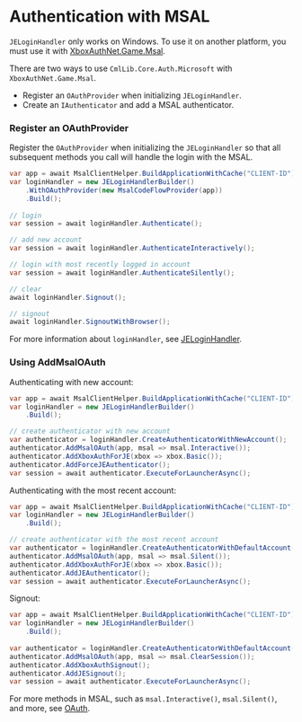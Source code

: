 # Authentication with MSAL

`JELoginHandler` only works on Windows. To use it on another platform, you must use it with [XboxAuthNet.Game.Msal](../xboxauthnet.game.msal/README.md).

There are two ways to use `CmlLib.Core.Auth.Microsoft` with `XboxAuthNet.Game.Msal`.

* Register an `OAuthProvider` when initializing `JELoginHandler`.
* Create an `IAuthenticator` and add a MSAL authenticator.

### Register an OAuthProvider

Register the `OAuthProvider` when initializing the `JELoginHandler` so that all subsequent methods you call will handle the login with the MSAL.

```csharp
var app = await MsalClientHelper.BuildApplicationWithCache("CLIENT-ID");
var loginHandler = new JELoginHandlerBuilder()
    .WithOAuthProvider(new MsalCodeFlowProvider(app))
    .Build();
    
// login
var session = await loginHandler.Authenticate();

// add new account
var session = await loginHandler.AuthenticateInteractively();

// login with most recently logged in account
var session = await loginHandler.AuthenticateSilently();

// clear
await loginHandler.Signout();

// signout
await loginHandler.SignoutWithBrowser();
```

For more information about `loginHandler`, see [JELoginHandler](jeloginhandler.md).

### Using AddMsalOAuth

Authenticating with new account:

```csharp
var app = await MsalClientHelper.BuildApplicationWithCache("CLIENT-ID");
var loginHandler = new JELoginHandlerBuilder()
    .Build();

// create authenticator with new account
var authenticator = loginHandler.CreateAuthenticatorWithNewAccount();
authenticator.AddMsalOAuth(app, msal => msal.Interactive());
authenticator.AddXboxAuthForJE(xbox => xbox.Basic());
authenticator.AddForceJEAuthenticator();
var session = await authenticator.ExecuteForLauncherAsync();
```

Authenticating with the most recent account:

```csharp
var app = await MsalClientHelper.BuildApplicationWithCache("CLIENT-ID");
var loginHandler = new JELoginHandlerBuilder()
    .Build();

// create authenticator with the most recent account
var authenticator = loginHandler.CreateAuthenticatorWithDefaultAccount();
authenticator.AddMsalOAuth(app, msal => msal.Silent());
authenticator.AddXboxAuthForJE(xbox => xbox.Basic());
authenticator.AddJEAuthenticator();
var session = await authenticator.ExecuteForLauncherAsync();
```

Signout:

```csharp
var app = await MsalClientHelper.BuildApplicationWithCache("CLIENT-ID");
var loginHandler = new JELoginHandlerBuilder()
    .Build();
    
var authenticator = loginHandler.CreateAuthenticatorWithDefaultAccount();
authenticator.AddMsalOAuth(app, msal => msal.ClearSession());
authenticator.AddXboxAuthSignout();
authenticator.AddJESignout();
var session = await authenticator.ExecuteForLauncherAsync();
```

For more methods in MSAL, such as `msal.Interactive()`, `msal.Silent()`, and more, see [OAuth](../xboxauthnet.game.msal/oauth.md).
